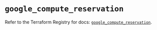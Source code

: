 # `google_compute_reservation`

Refer to the Terraform Registry for docs: [`google_compute_reservation`](https://registry.terraform.io/providers/hashicorp/google-beta/5.20.0/docs/resources/google_compute_reservation).
